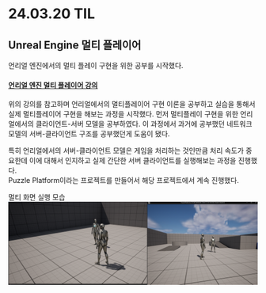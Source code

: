 # 24.03.20 TIL

## Unreal Engine 멀티 플레이어

언리얼 엔진에서의 멀티 플레이 구현을 위한 공부를 시작했다.

#### [언리얼 엔진 멀티 플레이어 강의](https://www.udemy.com/course/best-unreal-c/?couponCode=ST14MT32124)

위의 강의를 참고하며 언리얼에서의 멀티플레이어 구현 이론을 공부하고 실습을 통해서 실제 멀티플레이어 구현을 해보는 과정을 시작했다. 먼저 멀티플레이 구현을 위한 언리얼에서의 클라이언트-서버 모델을 공부하였다. 이 과정에서 과거에 공부했던 네트워크 모델의 서버-클라이언트 구조를 공부했던게 도움이 됐다.

특히 언리얼에서의 서버-클라이언트 모델은 게임을 처리하는 것인만큼 처리 속도가 중요한데 이에 대해서 인지하고 실제 간단한 서버 클라이언트를 실행해보는 과정을 진행했다.<br>
Puzzle Platform이라는 프로젝트를 만들어서 해당 프로젝트에서 계속 진행했다.

멀티 화면 실행 모습
![1](/Assets/Images/Unreal/실습/PuzzlePlatforms/1.png)
